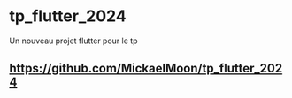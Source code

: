 # tp_flutter_2024

Un nouveau projet flutter pour le tp

## https://github.com/MickaelMoon/tp_flutter_2024